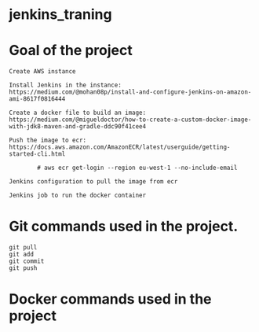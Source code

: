 # jenkins_traning

# Goal of the project 
    Create AWS instance

    Install Jenkins in the instance:
    https://medium.com/@mohan08p/install-and-configure-jenkins-on-amazon-ami-8617f0816444
    
    Create a docker file to build an image: 
    https://medium.com/@migueldoctor/how-to-create-a-custom-docker-image-with-jdk8-maven-and-gradle-ddc90f41cee4

    Push the image to ecr: 
    https://docs.aws.amazon.com/AmazonECR/latest/userguide/getting-started-cli.html

            # aws ecr get-login --region eu-west-1 --no-include-email
	
    Jenkins configuration to pull the image from ecr
	
    Jenkins job to run the docker container



# Git commands used in the project.
    git pull
    git add
    git commit
    git push

# Docker commands used in the project
    
